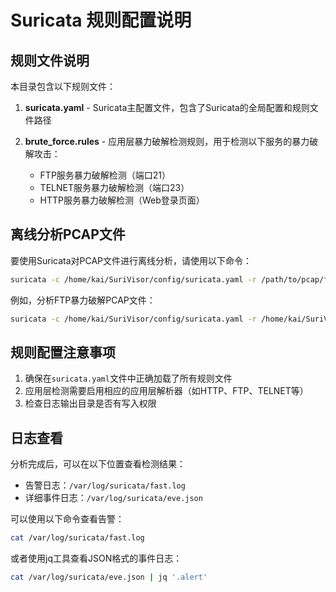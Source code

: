 # Suricata 规则配置说明

## 规则文件说明

本目录包含以下规则文件：

1. **suricata.yaml** - Suricata主配置文件，包含了Suricata的全局配置和规则文件路径

2. **brute_force.rules** - 应用层暴力破解检测规则，用于检测以下服务的暴力破解攻击：
   - FTP服务暴力破解检测（端口21）
   - TELNET服务暴力破解检测（端口23）
   - HTTP服务暴力破解检测（Web登录页面）

## 离线分析PCAP文件

要使用Suricata对PCAP文件进行离线分析，请使用以下命令：

```bash
suricata -c /home/kai/SuriVisor/config/suricata.yaml -r /path/to/pcap/file.pcap
```

例如，分析FTP暴力破解PCAP文件：

```bash
suricata -c /home/kai/SuriVisor/config/suricata.yaml -r /home/kai/SuriVisor/data/pcap/FTP服务暴力猜测用户口令.pcap
```

## 规则配置注意事项

1. 确保在`suricata.yaml`文件中正确加载了所有规则文件
2. 应用层检测需要启用相应的应用层解析器（如HTTP、FTP、TELNET等）
3. 检查日志输出目录是否有写入权限

## 日志查看

分析完成后，可以在以下位置查看检测结果：

- 告警日志：`/var/log/suricata/fast.log`
- 详细事件日志：`/var/log/suricata/eve.json`

可以使用以下命令查看告警：

```bash
cat /var/log/suricata/fast.log
```

或者使用jq工具查看JSON格式的事件日志：

```bash
cat /var/log/suricata/eve.json | jq '.alert'
```